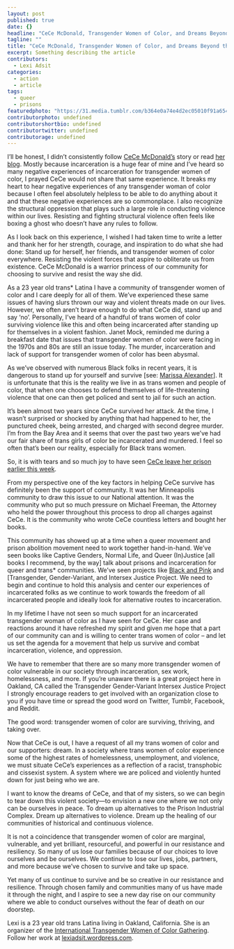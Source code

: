 ```yaml
---
layout: post
published: true
date: {}
headline: "CeCe McDonald, Transgender Women of Color, and Dreams Beyond the Prison Industrial Complex"
tagline: ""
title: "CeCe McDonald, Transgender Women of Color, and Dreams Beyond the Prison Industrial Complex - {young}ist"
excerpt: Something describing the article
contributors: 
  - Lexi Adsit
categories: 
  - action
  - article
tags: 
  - queer
  - prisons
featuredphoto: "https://31.media.tumblr.com/b364e0a74e4d2ec05010f91a6548627a/tumblr_inline_mzetfhYSb21rkj9dw.jpg"
contributorphoto: undefined
contributorshortbio: undefined
contributortwitter: undefined
contributorage: undefined
---
```


I’ll be honest, I didn’t consistently follow [CeCe McDonald’s](http://abcnews.go.com/blogs/headlines/2014/01/transgender-activist-cece-mcdonald-released-early-from-prison/) story or read [her blog](http://supportcece.wordpress.com/category/ceces-blog/). Mostly because incarceration is a huge fear of mine and I’ve heard so many negative experiences of incarceration for transgender women of color, I prayed CeCe would not share that same experience. It breaks my heart to hear negative experiences of any transgender woman of color because I often feel absolutely helpless to be able to do anything about it and that these negative experiences are so commonplace. I also recognize the structural oppression that plays such a large role in conducting violence within our lives. Resisting and fighting structural violence often feels like boxing a ghost who doesn’t have any rules to follow.

As I look back on this experience, I wished I had taken time to write a letter and thank her for her strength, courage, and inspiration to do what she had done: Stand up for herself, her friends, and transgender women of color everywhere. Resisting the violent forces that aspire to obliterate us from existence. CeCe McDonald is a warrior princess of our community for choosing to survive and resist the way she did.

As a 23 year old trans* Latina I have a community of transgender women of color and I care deeply for all of them. We’ve experienced these same issues of having slurs thrown our way and violent threats made on our lives. However, we often aren’t brave enough to do what CeCe did, stand up and say ‘no’. Personally, I’ve heard of a handful of trans women of color surviving violence like this and often being incarcerated after standing up for themselves in a violent fashion. Janet Mock, reminded me during a breakfast date that issues that transgender women of color were facing in the 1970s and 80s are still an issue today. The murder, incarceration and lack of support for transgender women of color has been abysmal.

As we’ve observed with numerous Black folks in recent years, it is dangerous to stand up for yourself and survive [see: [Marissa Alexander](http://youngist.org/post/64962868657/all-out-for-marissa-alexander)].  It is unfortunate that this is the reality we live in as trans women and people of color, that when one chooses to defend themselves of life-threatening violence that one can then get policed and sent to jail for such an action.

It’s been almost two years since CeCe survived her attack. At the time, I wasn’t surprised or shocked by anything that had happened to her, the punctured cheek, being arrested, and charged with second degree murder. I’m from the Bay Area and it seems that over the past two years we’ve had our fair share of trans girls of color be incarcerated and murdered. I feel so often that’s been our reality, especially for Black trans women.

So, it is with tears and so much joy to have seen [CeCe leave her prison earlier this week](http://www.salon.com/2014/01/13/cece_mcdonald_released_from_prison/).

From my perspective one of the key factors in helping CeCe survive has definitely been the support of community. It was her Minneapolis community to draw this issue to our National attention. It was the community who put so much pressure on Michael Freeman, the Attorney who held the power throughout this process to drop all charges against CeCe. It is the community who wrote CeCe countless letters and bought her books.

This community has showed up at a time when a queer movement and prison abolition movement need to work together hand-in-hand. We’ve seen books like Captive Genders, Normal Life, and Queer (In)Justice [all books I recommend, by the way] talk about prisons and incarceration for queer and trans* communities. We’ve seen projects like [Black and Pink](http://www.blackandpink.org/) and [Transgender, Gender-Variant, and Intersex Justice Project. We need to begin and continue to hold this analysis and center our experiences of incarcerated folks as we continue to work towards the freedom of all incarcerated people and ideally look for alternative routes to incarceration.

In my lifetime I have not seen so much support for an incarcerated transgender woman of color as I have seen for CeCe. Her case and reactions around it have refreshed my spirit and given me hope that a part of our community can and is willing to center trans women of color – and let us set the agenda for a movement that help us survive and combat incarceration, violence, and oppression.

We have to remember that there are so many more transgender women of color vulnerable in our society through incarceration, sex work, homelessness, and more. If you’re unaware there is a great project here in Oakland, CA called the Transgender Gender-Variant Intersex Justice Project I strongly encourage readers to get involved with an organization close to you if you have time or spread the good word on Twitter, Tumblr, Facebook, and Reddit.

The good word: transgender women of color are surviving, thriving, and taking over.

Now that CeCe is out, I have a request of all my trans women of color and our supporters: dream. In a society where trans women of color experience some of the highest rates of homelessness, unemployment, and violence, we must situate CeCe’s experiences as a reflection of a racist, transphobic and cissexist system. A system where we are policed and violently hunted down for just being who we are.

I want to know the dreams of CeCe, and that of my sisters, so we can begin to tear down this violent society—to envision a new one where we not only can be ourselves in peace. To dream up alternatives to the Prison Industrial Complex. Dream up alternatives to violence. Dream up the healing of our communities of historical and continuous violence.

It is not a coincidence that transgender women of color are marginal, vulnerable, and yet brilliant, resourceful, and powerful in our resistance and resiliency. So many of us lose our families because of our choices to love ourselves and be ourselves. We continue to lose our lives, jobs, partners, and more because we’ve chosen to survive and take up space. 

Yet many of us continue to survive and be so creative in our resistance and resilience. Through chosen family and communities many of us have made it through the night, and I aspire to see a new day rise on our community where we able to conduct ourselves without the fear of death on our doorstep.

Lexi is a 23 year old trans Latina living in Oakland, California. She is an organizer of the [International Transgender Women of Color Gathering](http://transreal.org/international-trans-women-of-color-gathering-call-for-participation/). Follow her work at [lexiadsit.wordpress.com](http://lexiadsit.wordpress.com/).